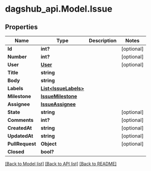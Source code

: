 # dagshub_api.Model.Issue
## Properties

Name | Type | Description | Notes
------------ | ------------- | ------------- | -------------
**Id** | **int?** |  | [optional] 
**Number** | **int?** |  | [optional] 
**User** | [**User**](User.md) |  | [optional] 
**Title** | **string** |  | 
**Body** | **string** |  | 
**Labels** | [**List&lt;IssueLabels&gt;**](IssueLabels.md) |  | 
**Milestone** | [**IssueMilestone**](IssueMilestone.md) |  | 
**Assignee** | [**IssueAssignee**](IssueAssignee.md) |  | 
**State** | **string** |  | [optional] 
**Comments** | **int?** |  | [optional] 
**CreatedAt** | **string** |  | [optional] 
**UpdatedAt** | **string** |  | [optional] 
**PullRequest** | **Object** |  | [optional] 
**Closed** | **bool?** |  | 

[[Back to Model list]](../README.md#documentation-for-models) [[Back to API list]](../README.md#documentation-for-api-endpoints) [[Back to README]](../README.md)


